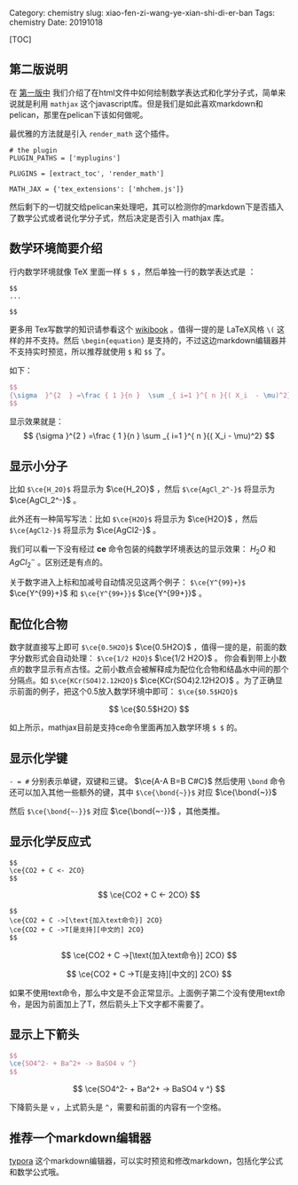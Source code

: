 Category: chemistry
slug: xiao-fen-zi-wang-ye-xian-shi-di-er-ban
Tags: chemistry
Date: 20191018

[TOC]

## 第二版说明

在 [第一版中]({filename}./小分子网页显示第一版.md) 我们介绍了在html文件中如何绘制数学表达式和化学分子式，简单来说就是利用 `mathjax`  这个javascript库。但是我们是如此喜欢markdown和pelican，那里在pelican下该如何做呢。

最优雅的方法就是引入 `render_math` 这个插件。

```text
# the plugin
PLUGIN_PATHS = ['myplugins']

PLUGINS = [extract_toc', 'render_math']

MATH_JAX = {'tex_extensions': ['mhchem.js']}
```

然后剩下的一切就交给pelican来处理吧，其可以检测你的markdown下是否插入了数学公式或者说化学分子式，然后决定是否引入 mathjax 库。

## 数学环境简要介绍

行内数学环境就像 TeX 里面一样 `$ $`  ，然后单独一行的数学表达式是 ： 

```text
$$
...

$$
```

更多用 Tex写数学的知识请参看这个 [wikibook](https://en.wikibooks.org/wiki/LaTeX/Mathematics) 。值得一提的是 LaTeX风格 `\(` 这样的并不支持。然后 `\begin{equation}` 是支持的，不过这边markdown编辑器并不支持实时预览，所以推荐就使用 `$` 和 `$$` 了。

如下：

```latex
$$
{\sigma  }^{2  } =\frac { 1 }{n }  \sum _{ i=1 }^{ n }{( X_i  - \mu)^2}
$$
```



显示效果就是：
$$
{\sigma  }^{2  } =\frac { 1 }{n }  \sum _{ i=1 }^{ n }{( X_i  - \mu)^2}
$$


## 显示小分子

比如 `$\ce{H_2O}$` 将显示为 $\ce{H_2O}$ ，然后 `$\ce{AgCl_2^-}$` 将显示为 $\ce{AgCl_2^-}$ 。

此外还有一种简写写法：比如 `$\ce{H2O}$` 将显示为 $\ce{H2O}$ ，然后 `$\ce{AgCl2-}$` 将显示为 $\ce{AgCl2-}$ 。

我们可以看一下没有经过 **ce** 命令包装的纯数学环境表达的显示效果： $H_2O$ 和  $AgCl_2^-$  。区别还是有点的。


关于数字进入上标和加减号自动情况见这两个例子： `$\ce{Y^{99}+}$`   $\ce{Y^{99}+}$ 和  `$\ce{Y^{99+}}$`  $\ce{Y^{99+}}$ 。


## 配位化合物

数字就直接写上即可 `$\ce{0.5H2O}$`  $\ce{0.5H2O}$ ，值得一提的是，前面的数字分数形式会自动处理： `$\ce{1/2 H2O}$`  $\ce{1/2 H2O}$ 。 你会看到带上小数点的数字显示有点古怪。之前小数点会被解释成为配位化合物和结晶水中间的那个分隔点。如 `$\ce{KCr(SO4)2.12H2O}$`  $\ce{KCr(SO4)2.12H2O}$ 。为了正确显示前面的例子，把这个0.5放入数学环境中即可： `$\ce{$0.5$H2O}$`

$$
\ce{$0.5$H2O}
$$

如上所示，mathjax目前是支持ce命令里面再加入数学环境 `$ $` 的。



## 显示化学键

`- = #` 分别表示单键，双键和三键。 $\ce{A-A B=B C#C}$ 然后使用  `\bond` 命令还可以加入其他一些额外的键，其中 `$\ce{\bond{~}}$` 对应
$\ce{\bond{~}}$

然后 `$\ce{\bond{~-}}$` 对应 $\ce{\bond{~-}}$ ，其他类推。


## 显示化学反应式

```
$$
\ce{CO2 + C <- 2CO}
$$
```


$$
\ce{CO2 + C <- 2CO}
$$


```text
$$
\ce{CO2 + C ->[\text{加入text命令}] 2CO}
\ce{CO2 + C ->T[是支持][中文的] 2CO}
$$
```


$$
\ce{CO2 + C ->[\text{加入text命令}] 2CO}
$$

$$
\ce{CO2 + C ->T[是支持][中文的] 2CO}
$$

如果不使用text命令，那么中文是不会正常显示。上面例子第二个没有使用text命令，是因为前面加上了T，然后箭头上下文字都不需要了。


## 显示上下箭头
```latex
$$
\ce{SO4^2- + Ba^2+ -> BaSO4 v ^}
$$
```


$$
\ce{SO4^2- + Ba^2+ -> BaSO4 v ^}
$$



下降箭头是 `v` ，上式箭头是 `^`，需要和前面的内容有一个空格。





## 推荐一个markdown编辑器

[typora](https://typora.io/) 这个markdown编辑器，可以实时预览和修改markdown，包括化学公式和数学公式哦。



